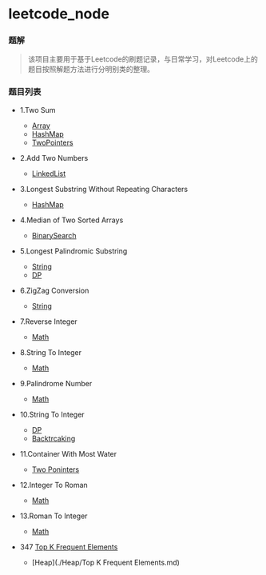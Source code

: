 # leetcode_node

### 题解
> 该项目主要用于基于Leetcode的刷题记录，与日常学习，对Leetcode上的题目按照解题方法进行分明别类的整理。

### 题目列表
- 1.Two Sum
    - [Array](./Array/TwoSum.md)
    - [HashMap](./HashTable/TwoSum.md)
    - [TwoPointers](./TwoPointers/TwoSum.md)


- 2.Add Two Numbers
    - [LinkedList](./LinkedList/AddTwoNumbers.md)
- 3.Longest Substring Without Repeating Characters
    - [HashMap](./HashTable/LongestSubstringWithoutRepeatingCharacters.md)
- 4.Median of Two Sorted Arrays
    - [BinarySearch](./BinarySearch/MedianOfTwoSortedArrays.md)
- 5.Longest Palindromic Substring
    - [String](./String/LongestPalindromicSubstring.md)
    - [DP](./DynamicProgramming/LongestPalindromicSubstring.md)
- 6.ZigZag Conversion
    - [String](./String/ZigZagConversion.md)
- 7.Reverse Integer
    - [Math](./Math/ReverseInteger.md)
- 8.String To Integer
    - [Math](./Math/StringToInteger.md)
- 9.Palindrome Number
    - [Math](./Math/PalindromeNumber.md)
- 10.String To Integer
    - [DP](./DynamicProgramming/RegularExpressionMatching.md)
    - [Backtrcaking](./Backtrcaking/RegularExpressionMatching.md)
- 11.Container With Most Water
    - [Two Poninters](./TwoPointers/ContainerWithMostWater.md)
- 12.Integer To Roman
    - [Math](./Math/IntegerToRoman.md)
- 13.Roman To Integer
    - [Math](./Math/RomanToInteger.md)
- 347 [Top K Frequent Elements](https://leetcode-cn.com/problems/top-k-frequent-elements/)

    - [Heap](./Heap/Top K Frequent Elements.md)


